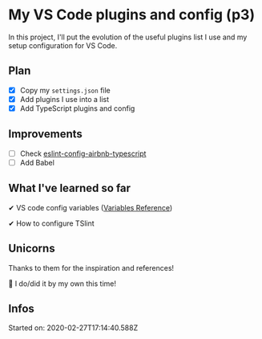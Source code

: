 # My VS Code plugins and config (p3)

In this project, I'll put the evolution of the useful plugins list I use and my setup configuration for VS Code.

## Plan

- [x] Copy my `settings.json` file
- [x] Add plugins I use into a list
- [x] Add TypeScript plugins and config

## Improvements

- [ ] Check [eslint-config-airbnb-typescript](https://www.npmjs.com/package/eslint-config-airbnb-typescript)
- [ ] Add Babel

## What I've learned so far

✔ VS code config variables ([Variables Reference](https://code.visualstudio.com/docs/editor/variables-reference))

✔ How to configure TSlint

## Unicorns

Thanks to them for the inspiration and references!

🦓 I do/did it by my own this time!

## Infos

Started on: 2020-02-27T17:14:40.588Z
